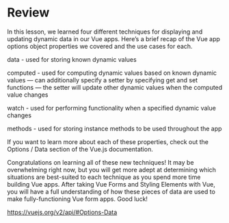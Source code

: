 # Review

In this lesson, we learned four different techniques for displaying and updating dynamic data in our Vue apps. Here’s a brief recap of the Vue app options object properties we covered and the use cases for each.

data - used for storing known dynamic values

computed - used for computing dynamic values based on known dynamic values — can additionally specify a setter by specifying get and set functions — the setter will update other dynamic values when the computed value changes

watch - used for performing functionality when a specified dynamic value changes

methods - used for storing instance methods to be used throughout the app

If you want to learn more about each of these properties, check out the Options / Data section of the Vue.js documentation.

Congratulations on learning all of these new techniques! It may be overwhelming right now, but you will get more adept at determining which situations are best-suited to each technique as you spend more time building Vue apps. After taking Vue Forms and Styling Elements with Vue, you will have a full understanding of how these pieces of data are used to make fully-functioning Vue form apps. Good luck!

<https://vuejs.org/v2/api/#Options-Data>
